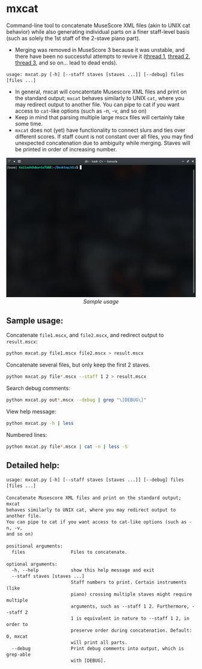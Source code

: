 # mxcat
Command-line tool to concatenate MuseScore XML files (akin to UNIX cat behavior) while also generating individual parts on a finer staff-level basis (such as solely the 1st staff of the 2-stave piano part).
* Merging was removed in MuseScore 3 because it was unstable, and there have been no successful attempts to revive it ([thread 1](https://musescore.org/en/node/291978), [thread 2](https://musescore.org/en/node/264845), [thread 3](https://musescore.org/en/node/264733), and so on... lead to dead ends). 

```
usage: mxcat.py [-h] [--staff staves [staves ...]] [--debug] files [files ...]
```
* In general, mxcat will concatentate Musescore XML files and print on the standard output; `mxcat`
behaves similarly to UNIX `cat`, where you may redirect output to another file.
You can pipe to cat if you want access to `cat`-like options (such as -n, -v,
and so on)
* Keep in mind that parsing multiple large mscx files will certainly take some time.
* `mxcat` does not (yet) have functionality to connect slurs and ties over different scores. If staff count is not constant over all files, you may find unexpected concatenation due to ambiguity while merging. Staves will be printed in order of increasing number.

<p align="center">
  <img src="sample.gif" style="text-align: center" width="653px"/>
  </br>
  <i>Sample usage</i>
</p>

## Sample usage:
Concatenate `file1.mscx`, and `file2.mscx`, and redirect output to `result.mscx`:
```bash
python mxcat.py file1.mscx file2.mscx > result.mscx
```

Concatenate several files, but only keep the first 2 staves.
```bash
python mxcat.py file*.mscx --staff 1 2 > result.mscx
```

Search debug comments:
```bash
python mxcat.py out*.mscx --debug | grep "\[DEBUG\]"
```

View help message:
```bash
python mxcat.py -h | less 
```

Numbered lines:
```bash
python mxcat.py file*.mscx | cat -n | less -S
```

## Detailed help:
```
usage: mxcat.py [-h] [--staff staves [staves ...]] [--debug] files [files ...]

Concatenate Musescore XML files and print on the standard output; mxcat
behaves similarly to UNIX cat, where you may redirect output to another file.
You can pipe to cat if you want access to cat-like options (such as -n, -v,
and so on)

positional arguments:
  files                 Files to concatenate.

optional arguments:
  -h, --help            show this help message and exit
  --staff staves [staves ...]
                        Staff numbers to print. Certain instruments (like
                        piano) crossing multiple staves might require multiple
                        arguments, such as --staff 1 2. Furthermore, --staff 2
                        1 is equivalent in nature to --staff 1 2, in order to
                        preserve order during concatenation. Default: 0, mxcat
                        will print all parts.
  --debug               Print debug comments into output, which is grep-able
                        with [DEBUG].

```
